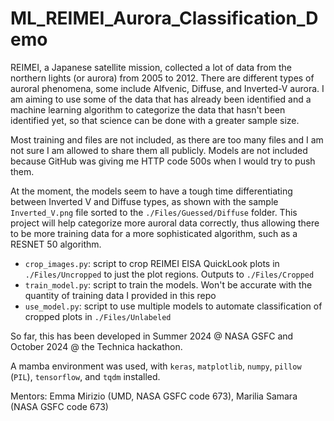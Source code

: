 # ML_REIMEI_Aurora_Classification_Demo
REIMEI, a Japanese satellite mission, collected a lot of data from the northern lights (or aurora) from 2005 to 2012. There are different types of auroral phenomena, some include Alfvenic, Diffuse, and Inverted-V aurora. I am aiming to use some of the data that has already been identified and a machine learning algorithm to categorize the data that hasn't been identified yet, so that science can be done with a greater sample size.

Most training and  files are not included, as there are too many files and I am not sure I am allowed to share them all publicly. Models are not included because GitHub was giving me HTTP code 500s when I would try to push them.

At the moment, the models seem to have a tough time differentiating between Inverted V and Diffuse types, as shown with the sample ``Inverted_V.png`` file sorted to the ```./Files/Guessed/Diffuse``` folder. This project will help categorize more auroral data correctly, thus allowing there to be more training data for a more sophisticated algorithm, such as a RESNET 50 algorithm.

- ```crop_images.py```: script to crop REIMEI EISA QuickLook plots in ```./Files/Uncropped``` to just the plot regions. Outputs to ```./Files/Cropped```
- ```train_model.py```: script to train the models. Won't be accurate with the quantity of training data I provided in this repo
- ```use_model.py```: script to use multiple models to automate classification of cropped plots in ```./Files/Unlabeled```

So far, this has been developed in Summer 2024 @ NASA GSFC and October 2024 @ the Technica hackathon.

A mamba environment was used, with ``keras``, ``matplotlib``, ``numpy``, ``pillow`` (``PIL``), ``tensorflow``,  and ``tqdm`` installed.

Mentors: Emma Mirizio (UMD, NASA GSFC code 673), Marilia Samara (NASA GSFC code 673)
